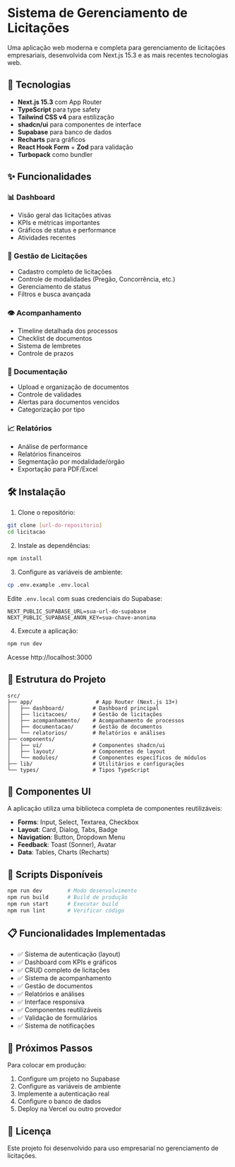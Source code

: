 # Sistema de Gerenciamento de Licitações

Uma aplicação web moderna e completa para gerenciamento de licitações empresariais, desenvolvida com Next.js 15.3 e as mais recentes tecnologias web.

## 🚀 Tecnologias

- **Next.js 15.3** com App Router
- **TypeScript** para type safety
- **Tailwind CSS v4** para estilização
- **shadcn/ui** para componentes de interface
- **Supabase** para banco de dados
- **Recharts** para gráficos
- **React Hook Form** + **Zod** para validação
- **Turbopack** como bundler

## ✨ Funcionalidades

### 📊 Dashboard
- Visão geral das licitações ativas
- KPIs e métricas importantes
- Gráficos de status e performance
- Atividades recentes

### 📝 Gestão de Licitações
- Cadastro completo de licitações
- Controle de modalidades (Pregão, Concorrência, etc.)
- Gerenciamento de status
- Filtros e busca avançada

### 👁️ Acompanhamento
- Timeline detalhada dos processos
- Checklist de documentos
- Sistema de lembretes
- Controle de prazos

### 📁 Documentação
- Upload e organização de documentos
- Controle de validades
- Alertas para documentos vencidos
- Categorização por tipo

### 📈 Relatórios
- Análise de performance
- Relatórios financeiros
- Segmentação por modalidade/órgão
- Exportação para PDF/Excel

## 🛠️ Instalação

1. Clone o repositório:
```bash
git clone [url-do-repositorio]
cd licitacao
```

2. Instale as dependências:
```bash
npm install
```

3. Configure as variáveis de ambiente:
```bash
cp .env.example .env.local
```

Edite `.env.local` com suas credenciais do Supabase:
```env
NEXT_PUBLIC_SUPABASE_URL=sua-url-do-supabase
NEXT_PUBLIC_SUPABASE_ANON_KEY=sua-chave-anonima
```

4. Execute a aplicação:
```bash
npm run dev
```

Acesse http://localhost:3000

## 📱 Estrutura do Projeto

```
src/
├── app/                    # App Router (Next.js 13+)
│   ├── dashboard/         # Dashboard principal
│   ├── licitacoes/        # Gestão de licitações
│   ├── acompanhamento/    # Acompanhamento de processos
│   ├── documentacao/      # Gestão de documentos
│   └── relatorios/        # Relatórios e análises
├── components/
│   ├── ui/                # Componentes shadcn/ui
│   ├── layout/            # Componentes de layout
│   └── modules/           # Componentes específicos de módulos
├── lib/                   # Utilitários e configurações
└── types/                 # Tipos TypeScript
```

## 🎨 Componentes UI

A aplicação utiliza uma biblioteca completa de componentes reutilizáveis:

- **Forms**: Input, Select, Textarea, Checkbox
- **Layout**: Card, Dialog, Tabs, Badge
- **Navigation**: Button, Dropdown Menu
- **Feedback**: Toast (Sonner), Avatar
- **Data**: Tables, Charts (Recharts)

## 🔧 Scripts Disponíveis

```bash
npm run dev        # Modo desenvolvimento
npm run build      # Build de produção
npm run start      # Executar build
npm run lint       # Verificar código
```

## 📋 Funcionalidades Implementadas

- ✅ Sistema de autenticação (layout)
- ✅ Dashboard com KPIs e gráficos
- ✅ CRUD completo de licitações
- ✅ Sistema de acompanhamento
- ✅ Gestão de documentos
- ✅ Relatórios e análises
- ✅ Interface responsiva
- ✅ Componentes reutilizáveis
- ✅ Validação de formulários
- ✅ Sistema de notificações

## 🚀 Próximos Passos

Para colocar em produção:

1. Configure um projeto no Supabase
2. Configure as variáveis de ambiente
3. Implemente a autenticação real
4. Configure o banco de dados
5. Deploy na Vercel ou outro provedor

## 📄 Licença

Este projeto foi desenvolvido para uso empresarial no gerenciamento de licitações.